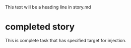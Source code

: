 This text will be a heading line in story.md

# completed story
This is complete task that has specified target for injection.
